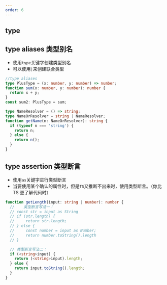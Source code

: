 ```yaml
---
order: 6
---
```


## type

## type aliases 类型别名

- 使用`type`关键字创建类型别名
- 可以使用`|`来创建联合类型

```ts
//type aliases
type PlusType = (x: number, y: number) => number;
function sum(x: number, y: number): number {
  return x + y;
}
const sum2: PlusType = sum;

type NameResolver = () => string;
type NameOrResolver = string | NameResolver;
function getName(n: NameOrResolver): string {
  if (typeof n === 'string') {
    return n;
  } else {
    return n();
  }
}
```

## type assertion 类型断言

- 使用`as`关键字进行类型断言
- 当要使用某个确认的属性时，但是`TS`又推断不出来时，使用类型断言。（你比 TS 更了解代码时）

```ts
function getLength(input: string | number): number {
  //    类型断言写法一：
  // const str = input as String
  // if (str.length) {
  //     return str.length;
  // } else {
  //     const number = input as Number;
  //     return number.toString().length
  // }

  // 类型断言写法二：
  if (<string>input) {
    return (<string>input).length;
  } else {
    return input.toString().length;
  }
}
```
